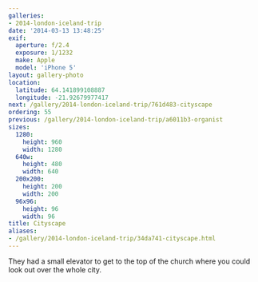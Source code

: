 ```yaml
---
galleries:
- 2014-london-iceland-trip
date: '2014-03-13 13:48:25'
exif:
  aperture: f/2.4
  exposure: 1/1232
  make: Apple
  model: 'iPhone 5'
layout: gallery-photo
location:
  latitude: 64.141899108887
  longitude: -21.92679977417
next: /gallery/2014-london-iceland-trip/761d483-cityscape
ordering: 55
previous: /gallery/2014-london-iceland-trip/a6011b3-organist
sizes:
  1280:
    height: 960
    width: 1280
  640w:
    height: 480
    width: 640
  200x200:
    height: 200
    width: 200
  96x96:
    height: 96
    width: 96
title: Cityscape
aliases:
- /gallery/2014-london-iceland-trip/34da741-cityscape.html
---
```


They had a small elevator to get to the top of the church where you could look out over the whole city.
